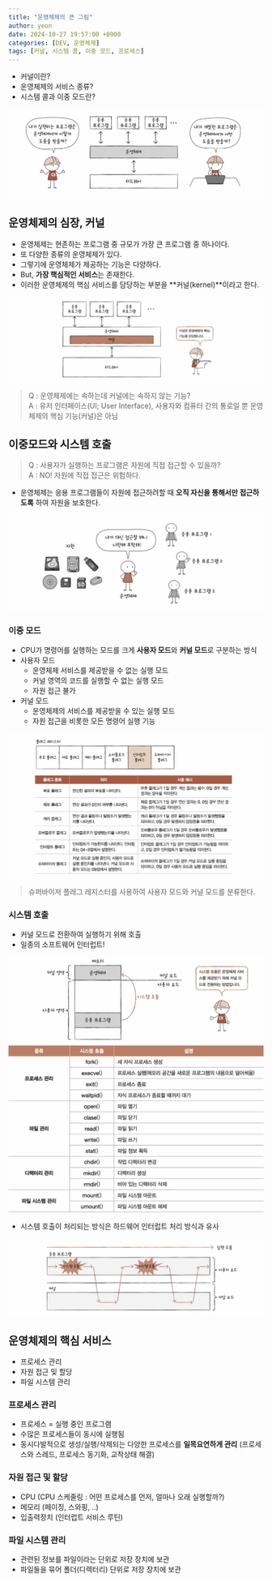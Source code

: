 ```yaml
---
title: "운영체제의 큰 그림"
author: yeon
date: 2024-10-27 19:57:00 +0900
categories: [DEV, 운영체제]
tags: [커널, 시스템 콜, 이중 모드, 프로세스]
---
```


- 커널이란?
- 운영체제의 서비스 종류?
- 시스템 콜과 이중 모드란?

![alt text](/assets/img/운영체제/운영체제의큰그림/image.png)

## 운영체제의 심장, 커널

- 운영체제는 현존하는 프로그램 중 규모가 가장 큰 프로그램 중 하나이다.
- 또 다양한 종류의 운영체제가 있다.
- 그렇기에 운영체제가 제공하는 기능은 다양하다.
- But, **가장 핵심적인 서비스**는 존재한다.
- 이러한 운영체제의 핵심 서비스를 담당하는 부분을 **커널(kernel)**이라고 한다.

![alt text](/assets/img/운영체제/운영체제의큰그림/image-1.png)

> Q : 운영체제에는 속하는데 커널에는 속하지 않는 기능?   
A : 유저 인터페이스(UI; User Interface), 사용자와 컴퓨터 간의 통로일 뿐 운영체제의 핵심 기능(커널)은 아님

## 이중모드와 시스템 호출

> Q : 사용자가 실행하는 프로그램은 자원에 직접 접근할 수 있을까?   
A : NO! 자원에 직접 접근은 위험하다.

- 운영체제는 응용 프로그램들이 자원에 접근하려할 때 **오직 자신을 통해서만 접근하도록** 하여 자원을 보호한다.

![alt text](/assets/img/운영체제/운영체제의큰그림/image-2.png)

### 이중 모드

- CPU가 명령어를 실행하는 모드를 크게 **사용자 모드**와 **커널 모드**로 구분하는 방식
- 사용자 모드
    - 운영체제 서비스를 제공받을 수 없는 실행 모드
    - 커널 영역의 코드를 실행할 수 없는 실행 모드
    - 자원 접근 불가
- 커널 모드
    - 운영체제의 서비스를 제공받을 수 있는 실행 모드
    - 자원 접근을 비롯한 모든 명령어 실행 기능

![alt text](/assets/img/운영체제/운영체제의큰그림/image-3.png)
> 슈퍼바이저 플래그 레지스터를 사용하여 사용자 모드와 커널 모드를 분류한다.

### 시스템 호출

- 커널 모드로 전환하여 실행하기 위해 호출
- 일종의 소프트웨어 인터럽트!

![alt text](/assets/img/운영체제/운영체제의큰그림/image-4.png)
![alt text](/assets/img/운영체제/운영체제의큰그림/image-5.png)

- 시스템 호출이 처리되는 방식은 하드웨어 인터럽트 처리 방식과 유사

![alt text](/assets/img/운영체제/운영체제의큰그림/image-6.png)

## 운영체제의 핵심 서비스

- 프로세스 관리
- 자원 접근 및 할당
- 파일 시스템 관리

### 프로세스 관리

- 프로세스 = 실행 중인 프로그램
- 수많은 프로세스들이 동시에 실행됨
- 동시다발적으로 생성/실행/삭제되는 다양한 프로세스를 **일목요연하게 관리** (프로세스와 스레드, 프로세스 동기화, 교착상태 해결)

### 자원 접근 및 할당

- CPU (CPU 스케줄링 : 어떤 프로세스를 먼저, 얼마나 오래 실행할까?)
- 메모리 (페이징, 스와핑, ..)
- 입출력장치 (인터럽트 서비스 루틴)

### 파일 시스템 관리

- 관련된 정보를 파일이라는 단위로 저장 장치에 보관
- 파일들을 묶어 폴더(디렉터리) 단위로 저장 장치에 보관